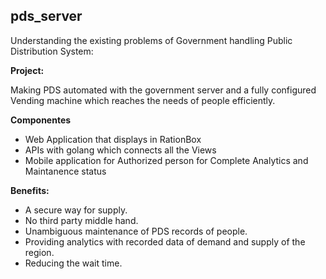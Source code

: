 ## pds_server


Understanding the existing problems of Government handling Public Distribution System:

**Project:**

Making PDS automated with the government server and a fully configured Vending machine which reaches the needs of people efficiently.

**Componentes**
- Web Application that displays in RationBox
- APIs with golang which connects all the Views
- Mobile application for Authorized person for Complete Analytics and Maintanence status

**Benefits:**

- A secure way for supply.
- No third party middle hand.
- Unambiguous maintenance of PDS records of people.
- Providing analytics with recorded data of demand and supply of the region.
- Reducing the wait time.
